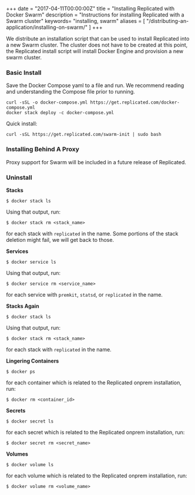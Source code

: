 +++
date = "2017-04-11T00:00:00Z"
title = "Installing Replicated with Docker Swarm"
description = "Instructions for installing Replicated with a Swarm cluster"
keywords= "installing, swarm"
aliases = [
    "/distributing-an-application/installing-on-swarm/"
]
+++

We distribute an installation script that can be used to install Replicated into a new Swarm cluster. The cluster does not have to be created at this point, the Replicated install script will install Docker Engine and provision a new swarm cluster.

### Basic Install

Save the Docker Compose yaml to a file and run. We recommend reading and understanding the Compose file prior to running.

```shell
curl -sSL -o docker-compose.yml https://get.replicated.com/docker-compose.yml
docker stack deploy -c docker-compose.yml
```

Quick install:

```shell
curl -sSL https://get.replicated.com/swarm-init | sudo bash
```

### Installing Behind A Proxy

Proxy support for Swarm will be included in a future release of Replicated.

### Uninstall

__Stacks__


```shell
$ docker stack ls
```

Using that output, run:

```shell
$ docker stack rm <stack_name>
```

for each stack with `replicated` in the name. Some portions of the stack deletion might fail, we will get back to those.

__Services__

```shell
$ docker service ls
```

Using that output, run:

```shell
$ docker service rm <service_name>
```

for each service with `premkit`, `statsd`, or `replicated` in the name.

__Stacks Again__

```shell
$ docker stack ls
```

Using that output, run:

```shell
$ docker stack rm <stack_name>
```

for each stack with `replicated` in the name.


__Lingering Containers__


```shell
$ docker ps
```

for each container which is related to the Replicated onprem installation, run:

```shell
$ docker rm <container_id>
```

__Secrets__

```shell
$ docker secret ls
```

for each secret which is related to the Replicated onprem installation, run:

```shell
$ docker secret rm <secret_name>
```

__Volumes__

```shell
$ docker volume ls
```

for each volume which is related to the Replicated onprem installation, run:

```shell
$ docker volume rm <volume_name>
```